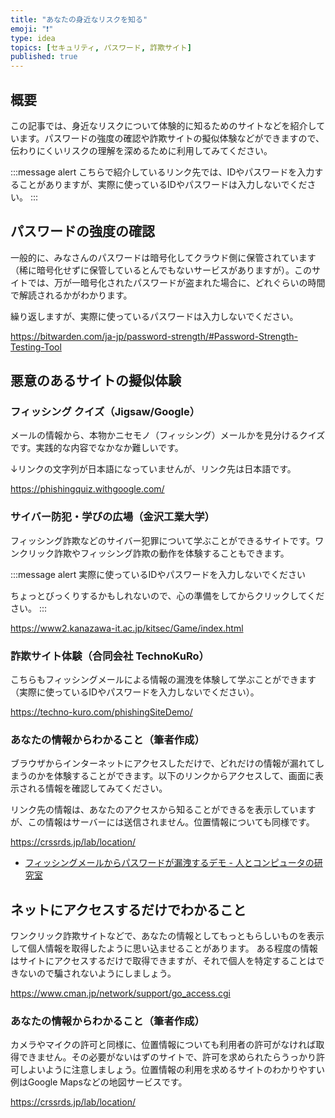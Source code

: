 ```yaml
---
title: "あなたの身近なリスクを知る"
emoji: "❗️"
type: idea
topics: [セキュリティ, パスワード, 詐欺サイト]
published: true
---
```

## 概要
この記事では、身近なリスクについて体験的に知るためのサイトなどを紹介しています。パスワードの強度の確認や詐欺サイトの擬似体験などができますので、伝わりにくいリスクの理解を深めるために利用してみてください。

:::message alert
こちらで紹介しているリンク先では、IDやパスワードを入力することがありますが、実際に使っているIDやパスワードは入力しないでください。
:::

## パスワードの強度の確認

一般的に、みなさんのパスワードは暗号化してクラウド側に保管されています（稀に暗号化せずに保管しているとんでもないサービスがありますが）。このサイトでは、万が一暗号化されたパスワードが盗まれた場合に、どれぐらいの時間で解読されるかがわかります。

繰り返しますが、実際に使っているパスワードは入力しないでください。

https://bitwarden.com/ja-jp/password-strength/#Password-Strength-Testing-Tool

## 悪意のあるサイトの擬似体験
### フィッシング クイズ（Jigsaw/Google）
メールの情報から、本物かニセモノ（フィッシング）メールかを見分けるクイズです。実践的な内容でなかなか難しいです。

↓リンクの文字列が日本語になっていませんが、リンク先は日本語です。

https://phishingquiz.withgoogle.com/

### サイバー防犯・学びの広場（金沢工業大学）
フィッシング詐欺などのサイバー犯罪について学ぶことができるサイトです。ワンクリック詐欺やフィッシング詐欺の動作を体験することもできます。

:::message alert
実際に使っているIDやパスワードを入力しないでください

ちょっとびっくりするかもしれないので、心の準備をしてからクリックしてください。
:::

https://www2.kanazawa-it.ac.jp/kitsec/Game/index.html

### 詐欺サイト体験（合同会社 TechnoKuRo）
こちらもフィッシングメールによる情報の漏洩を体験して学ぶことができます（実際に使っているIDやパスワードを入力しないでください）。

https://techno-kuro.com/phishingSiteDemo/

### あなたの情報からわかること（筆者作成）
ブラウザからインターネットにアクセスしただけで、どれだけの情報が漏れてしまうのかを体験することができます。以下のリンクからアクセスして、画面に表示される情報を確認してみてください。

リンク先の情報は、あなたのアクセスから知ることができるを表示していますが、この情報はサーバーには送信されません。位置情報についても同様です。

https://crssrds.jp/lab/location/


- [フィッシングメールからパスワードが漏洩するデモ - 人とコンピュータの研究室](https://crssrds.jp/lab/phishing/)

## ネットにアクセスするだけでわかること
ワンクリック詐欺サイトなどで、あなたの情報としてもっともらしいものを表示して個人情報を取得したように思い込ませることがあります。
ある程度の情報はサイトにアクセスするだけで取得できますが、それで個人を特定することはできないので騙されないようにしましょう。

https://www.cman.jp/network/support/go_access.cgi

### あなたの情報からわかること（筆者作成）

カメラやマイクの許可と同様に、位置情報についても利用者の許可がなければ取得できません。その必要がないはずのサイトで、許可を求められたらうっかり許可しよいように注意しましょう。位置情報の利用を求めるサイトのわかりやすい例はGoogle Mapsなどの地図サービスです。

https://crssrds.jp/lab/location/
